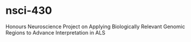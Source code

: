 # nsci-430

Honours Neuroscience Project on Applying Biologically Relevant Genomic Regions to Advance Interpretation in ALS
